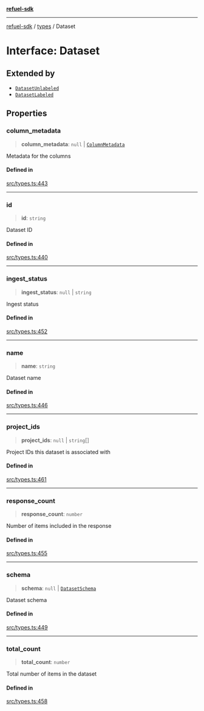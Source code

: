 [**refuel-sdk**](../../README.md)

***

[refuel-sdk](../../modules.md) / [types](../README.md) / Dataset

# Interface: Dataset

## Extended by

- [`DatasetUnlabeled`](DatasetUnlabeled.md)
- [`DatasetLabeled`](DatasetLabeled.md)

## Properties

### column\_metadata

> **column\_metadata**: `null` \| [`ColumnMetadata`](ColumnMetadata.md)

Metadata for the columns

#### Defined in

[src/types.ts:443](https://github.com/refuel-ai/refuel-sdk/blob/240c3e68ab946b6c24b6f2eafb12779c24332cdb/src/types.ts#L443)

***

### id

> **id**: `string`

Dataset ID

#### Defined in

[src/types.ts:440](https://github.com/refuel-ai/refuel-sdk/blob/240c3e68ab946b6c24b6f2eafb12779c24332cdb/src/types.ts#L440)

***

### ingest\_status

> **ingest\_status**: `null` \| `string`

Ingest status

#### Defined in

[src/types.ts:452](https://github.com/refuel-ai/refuel-sdk/blob/240c3e68ab946b6c24b6f2eafb12779c24332cdb/src/types.ts#L452)

***

### name

> **name**: `string`

Dataset name

#### Defined in

[src/types.ts:446](https://github.com/refuel-ai/refuel-sdk/blob/240c3e68ab946b6c24b6f2eafb12779c24332cdb/src/types.ts#L446)

***

### project\_ids

> **project\_ids**: `null` \| `string`[]

Project IDs this dataset is associated with

#### Defined in

[src/types.ts:461](https://github.com/refuel-ai/refuel-sdk/blob/240c3e68ab946b6c24b6f2eafb12779c24332cdb/src/types.ts#L461)

***

### response\_count

> **response\_count**: `number`

Number of items included in the response

#### Defined in

[src/types.ts:455](https://github.com/refuel-ai/refuel-sdk/blob/240c3e68ab946b6c24b6f2eafb12779c24332cdb/src/types.ts#L455)

***

### schema

> **schema**: `null` \| [`DatasetSchema`](DatasetSchema.md)

Dataset schema

#### Defined in

[src/types.ts:449](https://github.com/refuel-ai/refuel-sdk/blob/240c3e68ab946b6c24b6f2eafb12779c24332cdb/src/types.ts#L449)

***

### total\_count

> **total\_count**: `number`

Total number of items in the dataset

#### Defined in

[src/types.ts:458](https://github.com/refuel-ai/refuel-sdk/blob/240c3e68ab946b6c24b6f2eafb12779c24332cdb/src/types.ts#L458)

